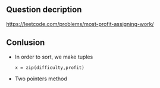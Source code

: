 ## Question decription

https://leetcode.com/problems/most-profit-assigning-work/

## Conlusion

- In order to sort, we make tuples

  ```{python}
  x = zip(difficulty,profit)
  ```

- Two pointers method 


